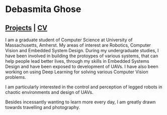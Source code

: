 # Debasmita Ghose

## [Projects](https://debasmitaghose.github.io/Projects/) | [CV](https://debasmitaghose.github.io/CV/)

I am a graduate student of Computer Science at University of Massachusetts, Amherst. My areas of interest are Robotics, Computer Vision and Embedded System Design. During my undergraduate studies, I have been involved in building the protoypes of various systems, that can help people lead better lives, through my skills in Embedded Systems Design and have been exposed to development of UAVs. I have also been working on using Deep Learning for solving various Computer Vision problems. 

I am particularly interested in the control and perception of legged robots in chaotic environments and design of UAVs.

Besides incessantly wanting to learn more every day, I am greatly drawn towards travelling and photography. 
